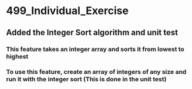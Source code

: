 # 499_Individual_Exercise

## Added the Integer Sort algorithm and unit test
### This feature takes an integer array and sorts it from lowest to highest
### To use this feature, create an array of integers of any size and run it with the integer sort (This is done in the unit test)

